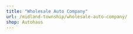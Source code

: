 ```yaml
---
title: "Wholesale Auto Company"
url: /midland-township/wholesale-auto-company/
shop: Autohaus
---
```

